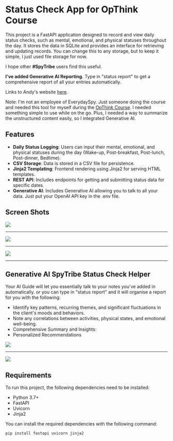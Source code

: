 # Status Check App for OpThink Course

This project is a FastAPI application designed to record and view daily status checks, such as mental, emotional, and physical statuses throughout the day. It stores the data in SQLite and provides an interface for retrieving and updating records. You can change this to any storage, but to keep it simple, I just used file storage for now.

I hope other **#SpyTribe** users find this useful.

**I've added Generative AI Reporting.** Type in "status report" to get a comprehensive report of all your entries automatically.

Links to Andy's website [here](https://everydayspy.com/about-andrew/ "here").

Note: I'm not an employee of EverydaySpy. Just someone doing the course and needed this tool for myself during the [OpThink Course](https://new.everydayspy.com/think2 "OpThink Course"). I needed something simple to use while on the go. Plus, I needed a way to summarize the unstructured content easily, so I integrated Generative AI.

## Features

- **Daily Status Logging**: Users can input their mental, emotional, and physical statuses during the day (Wake-up, Post-breakfast, Post-lunch, Post-dinner, Bedtime).
- **CSV Storage**: Data is stored in a CSV file for persistence.
- **Jinja2 Templating**: Frontend rendering using Jinja2 for serving HTML templates.
- **REST API**: Includes endpoints for getting and submitting status data for specific dates.
- **Generative AI**: Includes Generative AI allowing you to talk to all your data. Just put your OpenAI API key in the .env file.

## Screen Shots

![](https://snipboard.io/eP8LRm.jpg)

------------

![](https://snipboard.io/VWZs2y.jpg)

------------

![](https://snipboard.io/CWU26a.jpg)

------------

## Generative AI SpyTribe Status Check Helper
Your AI Guide will let you essentially talk to your notes you've added in automatically.
or you can type in "status report" and it will organise a report for you with the following:
- Identify key patterns, recurring themes, and significant fluctuations in the client's moods and behaviors.
- Note any correlations between activities, physical states, and emotional well-being.
- Comprehensive Summary and Insights:
- Personalized Recommendations

![](https://snipboard.io/LHEBS6.jpg)

------------

![](https://snipboard.io/JiavnN.jpg)

## Requirements

To run this project, the following dependencies need to be installed:

- Python 3.7+
- FastAPI
- Uvicorn
- Jinja2

You can install the required dependencies with the following command:

```bash
pip install fastapi uvicorn jinja2
